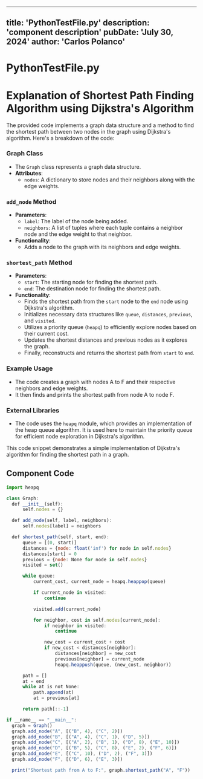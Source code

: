 ---
  title: 'PythonTestFile.py'
  description: 'component description'
  pubDate: 'July 30, 2024'
  author: 'Carlos Polanco'
  ---
  
  
  
  # PythonTestFile.py
  # Explanation of Shortest Path Finding Algorithm using Dijkstra's Algorithm

The provided code implements a graph data structure and a method to find the shortest path between two nodes in the graph using Dijkstra's algorithm. Here's a breakdown of the code:

### Graph Class
- The `Graph` class represents a graph data structure.
- **Attributes**:
  - `nodes`: A dictionary to store nodes and their neighbors along with the edge weights.

### `add_node` Method
- **Parameters**:
  - `label`: The label of the node being added.
  - `neighbors`: A list of tuples where each tuple contains a neighbor node and the edge weight to that neighbor.
- **Functionality**:
  - Adds a node to the graph with its neighbors and edge weights.

### `shortest_path` Method
- **Parameters**:
  - `start`: The starting node for finding the shortest path.
  - `end`: The destination node for finding the shortest path.
- **Functionality**:
  - Finds the shortest path from the `start` node to the `end` node using Dijkstra's algorithm.
  - Initializes necessary data structures like `queue`, `distances`, `previous`, and `visited`.
  - Utilizes a priority queue (`heapq`) to efficiently explore nodes based on their current cost.
  - Updates the shortest distances and previous nodes as it explores the graph.
  - Finally, reconstructs and returns the shortest path from `start` to `end`.

### Example Usage
- The code creates a graph with nodes A to F and their respective neighbors and edge weights.
- It then finds and prints the shortest path from node A to node F.

### External Libraries
- The code uses the `heapq` module, which provides an implementation of the heap queue algorithm. It is used here to maintain the priority queue for efficient node exploration in Dijkstra's algorithm.

This code snippet demonstrates a simple implementation of Dijkstra's algorithm for finding the shortest path in a graph.
  
  ## Component Code
  ```jsx
  import heapq

class Graph:
    def __init__(self):
        self.nodes = {}

    def add_node(self, label, neighbors):
        self.nodes[label] = neighbors

    def shortest_path(self, start, end):
        queue = [(0, start)]
        distances = {node: float('inf') for node in self.nodes}
        distances[start] = 0
        previous = {node: None for node in self.nodes}
        visited = set()

        while queue:
            current_cost, current_node = heapq.heappop(queue)

            if current_node in visited:
                continue

            visited.add(current_node)

            for neighbor, cost in self.nodes[current_node]:
                if neighbor in visited:
                    continue

                new_cost = current_cost + cost
                if new_cost < distances[neighbor]:
                    distances[neighbor] = new_cost
                    previous[neighbor] = current_node
                    heapq.heappush(queue, (new_cost, neighbor))

        path = []
        at = end
        while at is not None:
            path.append(at)
            at = previous[at]

        return path[::-1]

if __name__ == "__main__":
    graph = Graph()
    graph.add_node("A", [("B", 4), ("C", 2)])
    graph.add_node("B", [("A", 4), ("C", 1), ("D", 5)])
    graph.add_node("C", [("A", 2), ("B", 1), ("D", 8), ("E", 10)])
    graph.add_node("D", [("B", 5), ("C", 8), ("E", 2), ("F", 6)])
    graph.add_node("E", [("C", 10), ("D", 2), ("F", 3)])
    graph.add_node("F", [("D", 6), ("E", 3)])

    print("Shortest path from A to F:", graph.shortest_path("A", "F"))
  ```
  